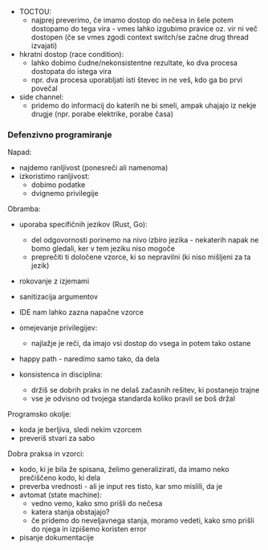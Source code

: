 - TOCTOU:
	- najprej preverimo, če imamo dostop do nečesa in šele potem dostopamo do tega vira - vmes lahko izgubimo pravice oz. vir ni več dostopen (če se vmes zgodi context switch/se začne drug thread izvajati)
- hkratni dostop (race condition):
	- lahko dobimo čudne/nekonsistentne rezultate, ko dva procesa dostopata do istega vira
	- npr. dva procesa uporabljati isti števec in ne veš, kdo ga bo prvi povečal
- side channel:
	- pridemo do informacij do katerih ne bi smeli, ampak uhajajo iz nekje drugje (npr. porabe elektrike, porabe časa)

### Defenzivno programiranje

Napad:
- najdemo ranljivost (ponesreči ali namenoma)
- izkoristimo ranljivost:
	- dobimo podatke
	- dvignemo privilegije

Obramba:
- uporaba specifičnih jezikov (Rust, Go):
	- del odgovornosti porinemo na nivo izbiro jezika - nekaterih napak ne bomo gledali, ker v tem jeziku niso mogoče
	- preprečiti ti določene vzorce, ki so nepravilni (ki niso mišljeni za ta jezik)
- rokovanje z izjemami
- sanitizacija argumentov
- IDE nam lahko zazna napačne vzorce
- omejevanje privilegijev:
	- najlažje je reči, da imajo vsi dostop do vsega in potem tako ostane

- happy path - naredimo samo tako, da dela

- konsistenca in disciplina:
	- držiš se dobrih praks in ne delaš začasnih rešitev, ki postanejo trajne
	- vse je odvisno od tvojega standarda koliko pravil se boš držal

Programsko okolje:
- koda je berljiva, sledi nekim vzorcem
- preveriš stvari za sabo

Dobra praksa in vzorci:
- kodo, ki je bila že spisana, želimo generalizirati, da imamo neko prečiščeno kodo, ki dela
- preverba vrednosti - ali je input res tisto, kar smo mislili, da je
- avtomat (state machine):
	- vedno vemo, kako smo prišli do nečesa
	- katera stanja obstajajo?
	- če pridemo do neveljavnega stanja, moramo vedeti, kako smo prišli do njega in izpišemo koristen error
- pisanje dokumentacije